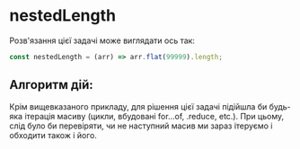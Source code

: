 # nestedLength

Розв'язання цієї задачі може виглядати ось так:

```js
const nestedLength = (arr) => arr.flat(99999).length;
```

## Алгоритм дій:

Крім вищевказаного прикладу, для рішення цієї задачі підійшла би будь-яка ітерація масиву (цикли, вбудовані for...of, .reduce, etc.). При цьому, слід було би перевіряти, чи не наступний масив ми зараз ітеруємо і обходити також і його.
